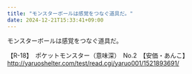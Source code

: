 ```yaml
---
title: "モンスターボールは感覚をつなぐ道具だ。"
date: 2024-12-21T15:33:41+09:00
---
```

モンスターボールは感覚をつなぐ道具だ。

【R-18】　ポケットモンスター（意味深）　No.2　【安価・あんこ】
http://yaruoshelter.com/test/read.cgi/yaruo001/1521893691/
